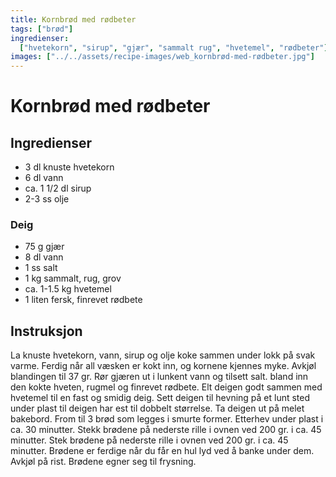 ```yaml
---
title: Kornbrød med rødbeter
tags: ["brød"]
ingredienser:
  ["hvetekorn", "sirup", "gjær", "sammalt rug", "hvetemel", "rødbeter"]
images: ["../../assets/recipe-images/web_kornbrød-med-rødbeter.jpg"]
---
```


# Kornbrød med rødbeter

## Ingredienser

- 3 dl knuste hvetekorn
- 6 dl vann
- ca. 1 1/2 dl sirup
- 2-3 ss olje

### Deig

- 75 g gjær
- 8 dl vann
- 1 ss salt
- 1 kg sammalt, rug, grov
- ca. 1-1.5 kg hvetemel
- 1 liten fersk, finrevet rødbete

## Instruksjon

La knuste hvetekorn, vann, sirup og olje koke sammen under lokk på svak varme. Ferdig når all væsken er kokt inn, og kornene kjennes myke. Avkjøl blandingen til 37 gr. Rør gjæren ut i lunkent vann og tilsett salt. bland inn den kokte hveten, rugmel og finrevet rødbete. Elt deigen godt sammen med hvetemel til en fast og smidig deig. Sett deigen til hevning på et lunt sted under plast til deigen har est til dobbelt størrelse. Ta deigen ut på melet bakebord. From til 3 brød som legges i smurte former. Etterhev under plast i ca. 30 minutter. Stekk brødene på nederste rille i ovnen ved 200 gr. i ca. 45 minutter. Stek brødene på nederste rille i ovnen ved 200 gr. i ca. 45 minutter. Brødene er ferdige når du får en hul lyd ved å banke under dem. Avkjøl på rist. Brødene egner seg til frysning.
